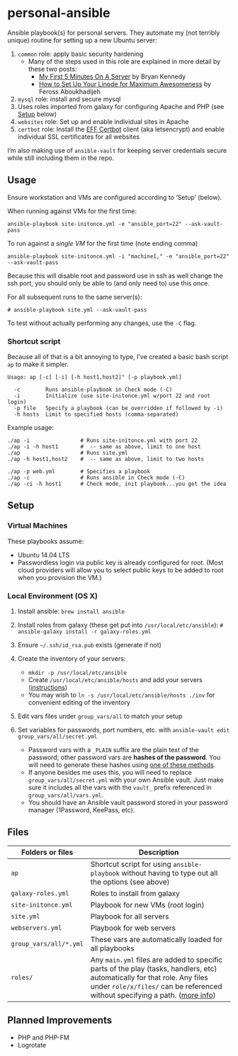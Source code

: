 # personal-ansible

Ansible playbook(s) for personal servers. They automate my (not terribly unique) routine for setting up a new Ubuntu server:

1. `common` role: apply basic security hardening
    * Many of the steps used in this role are explained in more detail by these two posts:
        - [My First 5 Minutes On A Server](https://plusbryan.com/my-first-5-minutes-on-a-server-or-essential-security-for-linux-servers) by Bryan Kennedy
        - [How to Set Up Your Linode for Maximum Awesomeness](http://feross.org/how-to-setup-your-linode/) by Feross Aboukhadijeh
2. `mysql` role: install and secure mysql
3. Uses roles imported from galaxy for configuring Apache and PHP (see [Setup](#setup) below)
4. `websites` role: Set up and enable individual sites in Apache
5. `certbot` role: Install the [EFF Certbot](https://certbot.eff.org) client (aka letsencrypt) and enable individual SSL certificates for all websites

I’m also making use of `ansible-vault` for keeping server credentials secure while still including them in the repo.

## Usage

Ensure workstation and VMs are configured according to ‘Setup’ (below).

When running against VMs for the first time:

    ansible-playbook site-initonce.yml -e "ansible_port=22" --ask-vault-pass

To run against a *single VM* for the first time (note ending comma)

    ansible-playbook site-initonce.yml -i "machine1," -e "ansible_port=22" --ask-vault-pass

Because this will disable root and password use in ssh as well change the ssh port, you should only be able to (and only need to) use this once.

For all subsequent runs to the same server(s):

    # ansible-playbook site.yml --ask-vault-pass

To test without actually performing any changes, use the `-C` flag.

### Shortcut script

Because all of that is a bit annoying to type, I’ve created a basic bash script `ap` to make it simpler.

    Usage: ap [-c] [-i] [-h host1,host2]" [-p playbook.yml]

      -c        Runs ansible-playbook in Check mode (-C)
      -i        Initialize (use site-initonce.yml w/port 22 and root login)
      -p file   Specify a playbook (can be overridden if followed by -i)
      -h hosts  Limit to specified hosts (comma-separated)

Example usage:

    ./ap -i                # Runs site-initonce.yml with port 22
    ./ap -i -h host1       #  -- same as above, limit to one host
    ./ap                   # Runs site.yml
    ./ap -h host1,host2    #  -- same as above, limit to two hosts

    ./ap -p web.yml        # Specifies a playbook
    ./ap -c                # Runs ansible in Check mode (-C)
    ./ap -ci -h host1      # Check mode, init playbook...you get the idea

## Setup

### Virtual Machines

These playbooks assume:

* Ubuntu 14.04 LTS
* Passwordless login via public key is already configured for root. (Most cloud providers will allow you to select public keys to be added to root when you provision the VM.)

### Local Environment (OS X)

1. Install ansible: `brew install ansible`

2. Install roles from galaxy (these get put into `/usr/local/etc/ansible`):
        `# ansible-galaxy install -r galaxy-roles.yml`

3. Ensure `~/.ssh/id_rsa.pub` exists (generate if not)

3. Create the inventory of your servers:
    * `mkdir -p /usr/local/etc/ansible`
    * Create `/usr/local/etc/ansible/hosts` and add your servers ([instructions](http://docs.ansible.com/ansible/intro_inventory.html))
    * You may wish to `ln -s /usr/local/etc/ansible/hosts ./inv` for convenient editing of the inventory

4. Edit vars files under `group_vars/all` to match your setup

5. Set variables for passwords, port numbers, etc. with `ansible-vault edit group_vars/all/secret.yml`
    * Password vars with a `_PLAIN` suffix are the plain text of the password; other password vars are **hashes of the password**. You will need to generate these hashes using [one of these methods](http://docs.ansible.com/ansible/faq.html#how-do-i-generate-crypted-passwords-for-the-user-module).
    * If anyone besides me uses this, you will need to replace `group_vars/all/secret.yml` with your own Ansible vault. Just make sure it includes all the vars with the `vault_` prefix referenced in `group_vars/all/vars.yml`.
    * You should have an Ansible vault password stored in your password manager (1Password, KeePass, etc).

## Files

Folders or files      |Description
----------------------|------------
`ap`                  |Shortcut script for using `ansible-playbook` without having to type out all the options (see above)
`galaxy-roles.yml`    |Roles to install from galaxy
`site-initonce.yml`   |Playbook for new VMs (root login)
`site.yml`            |Playbook for all servers
`webservers.yml`      |Playbook for web servers
`group_vars/all/*.yml`|These vars are automatically loaded for all playbooks
`roles/`              |Any `main.yml` files are added to specific parts of the play (tasks, handlers, etc)  automatically for that role. Any files under `role/x/files/` can be referenced without specifying a path. ([more info](http://docs.ansible.com/ansible/playbooks_roles.html#roles))

## Planned Improvements

* PHP and PHP-FM
* Logrotate
